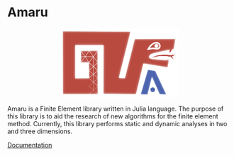 # Amaru

<p align="center">
  <img src="docs/src/assets/amaru.png" />
</p>

Amaru is a Finite Element library written in Julia language. The purpose of this library is to aid the research of new algorithms for the finite element method. Currently, this library performs static and dynamic analyses in two and three dimensions.

[Documentation](https://numsoftware.github.io/Amaru.jl/dev/)